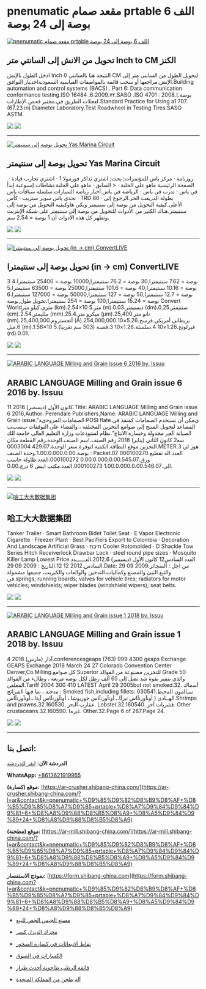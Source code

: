 # pnenumatic مقعد صمام prtable اللف 6 بوصة إلى 24 بوصة

<a href="https://swt.shibang-china.com/?l=ar&img&k=pnenumatic+%D9%85%D9%82%D8%B9%D8%AF+%D8%B5%D9%85%D8%A7%D9%85+prtable+%D8%A7%D9%84%D9%84%D9%81+6+%D8%A8%D9%88%D8%B5%D8%A9+%D8%A5%D9%84%D9%89+24+%D8%A8%D9%88%D8%B5%D8%A9" target="_blank">![pnenumatic مقعد صمام prtable اللف 6 بوصة إلى 24 بوصة](http://static.shibang-china.com/all-800x300/867.jpg)</a>

## تحويل من الانش إلى السانتي متر Inch to CM الكنز
ادخل الطول بالإنش Inch النتيجة هنا بالسانتي 0 CM لتحويل الطول من السانتي متر إلى الإنش.ﻣﺮاﺟﻌﻬﺎ أو ﺳﺤﺐ ﻗﺎﺋﻤﺔ ﺑﺎﻟﻤﻮاﺻﻔﺎت اﻟﻘﻴﺎﺳﻴﺔ اﻟﺴﻌﻮدﻳﺔاﺧﺘ.ﺒﺎر اﻟﺘﻮاﻓﻖ.Building automation and control systems (BACS) . Part 6: Data communication conformance testing.ISO 16484 .6:2009.٧٢.SASO .ISO 4701 : 2008.ﺑﻮﺻﺔ.) ﻟﻌﺠﻼت اﻟﻄﺮﻳﻖ ﻓﻲ.ﻣﺨﺘﺒﺮ ﻓﺤﺺ اﻹﻃﺎرات.Standard Practice for Using a1.707.(67.23 in) Diameter Laboratory.Test Roadwheel in Testing Tires.SASO ASTM.


<a href="https://whatsapp.shibangsoft.com/WhatsApp.php" target="_blank" title="WhatsApp">![](http://static.shibang-china.com/icon/whatsapp.png)</a> <a href="https://swt.shibang-china.com/?l=ar&icon&k=pnenumatic+%D9%85%D9%82%D8%B9%D8%AF+%D8%B5%D9%85%D8%A7%D9%85+prtable+%D8%A7%D9%84%D9%84%D9%81+6+%D8%A8%D9%88%D8%B5%D8%A9+%D8%A5%D9%84%D9%89+24+%D8%A8%D9%88%D8%B5%D8%A9" target="_blank">![](http://static.shibang-china.com/icon/chat-ar.png)</a>

---

<a href="https://swt.shibang-china.com/?l=ar&img&k=pnenumatic+%D9%85%D9%82%D8%B9%D8%AF+%D8%B5%D9%85%D8%A7%D9%85+prtable+%D8%A7%D9%84%D9%84%D9%81+6+%D8%A8%D9%88%D8%B5%D8%A9+%D8%A5%D9%84%D9%89+24+%D8%A8%D9%88%D8%B5%D8%A9" target="_blank">![تحويل بوصة إلى سنتيمتر Yas Marina Circuit](http://static.shibang-china.com/all-800x300/625.jpg)</a>

## تحويل بوصة إلى سنتيمتر Yas Marina Circuit
.روزنامة &middot; مركز ياس للمؤتمرات; بحث; اشتري تذاكر فورمولا 1 &middot; اشتري تجارب قيادة &middot; الصفحة الرئيسية ماهو على الحلبة &middot; &lt; السابق &middot; ماهو على الحلبة.نشاطات إسبوعية.إبدأ في ياس &middot; تدرب في ياس &middot; الرياضة في ياس.أخبار رياضة السيارات.سلسلة سباقات ياس &middot; تحدي ياس سوبر ستريت &middot; كأس TRD 86 &middot; بطولة الدريفت الحر.الرجوع إلى الأعلى.كيفية التحويل من بوصة إلى سنتيمتر ويكي هاوكيفية التحويل من بوصة إلى سنتيمتر.هناك الكثير من الأدوات للتحويل من بوصة إلى سنتيمتر على شبكة الإنترنت وتظهر كل هذه الأدوات أن 1 بوصة = 2.54 سم.


<a href="https://whatsapp.shibangsoft.com/WhatsApp.php" target="_blank" title="WhatsApp">![](http://static.shibang-china.com/icon/whatsapp.png)</a> <a href="https://swt.shibang-china.com/?l=ar&icon&k=pnenumatic+%D9%85%D9%82%D8%B9%D8%AF+%D8%B5%D9%85%D8%A7%D9%85+prtable+%D8%A7%D9%84%D9%84%D9%81+6+%D8%A8%D9%88%D8%B5%D8%A9+%D8%A5%D9%84%D9%89+24+%D8%A8%D9%88%D8%B5%D8%A9" target="_blank">![](http://static.shibang-china.com/icon/chat-ar.png)</a>

---

<a href="https://swt.shibang-china.com/?l=ar&img&k=pnenumatic+%D9%85%D9%82%D8%B9%D8%AF+%D8%B5%D9%85%D8%A7%D9%85+prtable+%D8%A7%D9%84%D9%84%D9%81+6+%D8%A8%D9%88%D8%B5%D8%A9+%D8%A5%D9%84%D9%89+24+%D8%A8%D9%88%D8%B5%D8%A9" target="_blank">![تحويل بوصة إلى سنتيمترا (in → cm) ConvertLIVE](http://static.shibang-china.com/all-800x300/14.jpg)</a>

## تحويل بوصة إلى سنتيمترا (in → cm) ConvertLIVE
3 بوصة = 7.62 سنتيمترا,30 بوصة = 76.2 سنتيمترا,10000 بوصة = 25400 سنتيمترا.4 بوصة = 10.16 سنتيمترا,40 بوصة = 101.6 سنتيمترا,25000 بوصة = 63500 سنتيمترا.5 بوصة = 12.7 سنتيمترا,50 بوصة = 127 سنتيمترا,50000 بوصة = 127000 سنتيمترا.6 بوصة = 15.24 سنتيمترا,100 بوصة = 254 سنتيمترا.تحويل طول,بوصة Convert Worldمتري.كيلو متر (km).2.54×10 5.متر (m).0.03.ديسيمتر (dm).0.25.سنتيمتر (cm).2.54.ملليمتر (mm).25.4.ميكرو متر (µm).25,400.نانو متر (nm).25,400,000.أنجستروم (Å).254,000,000.بريطاني أمريكي.فرسخ.5.26×10 6.ميل (mi).1.58×10 5.فيرلونج.1.26×10 4.سلسلة.1.26×10 3.قصبة (503 سم تقريبا) (rd).0.01.


<a href="https://whatsapp.shibangsoft.com/WhatsApp.php" target="_blank" title="WhatsApp">![](http://static.shibang-china.com/icon/whatsapp.png)</a> <a href="https://swt.shibang-china.com/?l=ar&icon&k=pnenumatic+%D9%85%D9%82%D8%B9%D8%AF+%D8%B5%D9%85%D8%A7%D9%85+prtable+%D8%A7%D9%84%D9%84%D9%81+6+%D8%A8%D9%88%D8%B5%D8%A9+%D8%A5%D9%84%D9%89+24+%D8%A8%D9%88%D8%B5%D8%A9" target="_blank">![](http://static.shibang-china.com/icon/chat-ar.png)</a>

---

<a href="https://swt.shibang-china.com/?l=ar&img&k=pnenumatic+%D9%85%D9%82%D8%B9%D8%AF+%D8%B5%D9%85%D8%A7%D9%85+prtable+%D8%A7%D9%84%D9%84%D9%81+6+%D8%A8%D9%88%D8%B5%D8%A9+%D8%A5%D9%84%D9%89+24+%D8%A8%D9%88%D8%B5%D8%A9" target="_blank">![ARABIC LANGUAGE Milling and Grain issue 6 2016 by. Issuu](http://static.shibang-china.com/all-800x300/274.jpg)</a>

## ARABIC LANGUAGE Milling and Grain issue 6 2016 by. Issuu
11 كانون الأول (ديسمبر) 2016.Title: ARABIC LANGUAGE Milling and Grain issue 6 2016,Author: Perendale Publishers,Name: ARABIC LANGUAGE Milling and Grain issue.&quot;اﻟﺼﻤﺎﻣﺎت اﻟﻤﺮوﺣيﺔ POSI flate يﻤﻜﻦ أن ﺗﺴﺘﺨﺪم اﻟﺼﻤﺎﻣﺎت ﻛﻤﻨﻔﺬ ﻓﻲ اﻟﻤﺼﺎﻋﺪ ﻟﺘﺤﻮﻳﻞ اﻟﻤﻨﺘﺞ إﻟﻰ ﺻﻮاﻣﻊ اﻟﺘﺨﺰﻳﻦ اﻟﻤﺨﺘﻠﻔﺔ ، واﻟﻘﻀﺎء ﻋﻠﻰ اﻟﺘﻮﻗﻔﺎت بﺴبﺐ اﻟﺼﻴﺎﻧﺔ اﻟﻐﲑ ﻣﺠﺪوﻟﺔ وﺧﺴﺎرة اﻻﻧﺘﺎج&quot;.ﻧﻈﺎﻡ ﺍﺴﺘﻮﺩﻋﺎﺕ ﻭﺯﺍﺭﺓ ﺍﻟﺘﻌﻠﻴﻢ ﺍﻟﻌﺎﻟﻲ ﺟﺎﻣﻌﺔ ﺍﻠﻚ ﺳﻌ2 كانون الثاني (يناير) 2018.ﺭﻗﻢ ﺍﻟﺼﻨﻒ.ﺍﺳﻢ ﺍﻟﺼﻨﻒ.ﺍﻟﻮﺣﺪﺓ.ﺭﻗﻢ ﺍﻟﻘﻄﻌﺔ.ﻣﻜﺎﻥ ﺍﻟﺘﺨﺰﻳﻦ.ﻣﻮﻗﻊ ﺍﻟﺒﻄﺎﻗﺔ.ﺍﻟﻜﻤﻴﺔ ﺍﺘﻮﻓﺮﺓ.ﺳﻌﺮ ﺍﻟﻮﺣﺪﺓ.429.07 0003004.METER.ﻫﻮﺯ ﻟﻲ 3 ﺑﻮﺻﺔ.1.00.0.000.0.00.ﻭﺣﺪﺓ ﺍﻟﺼﻨﻒ : Packet.07 000100270.ﺍﻟﻌﺪﺩ.ﺍﻟﻪ ﺗﻘﻄﻴﻊ ﻭﺭﻕ.0.00.0.000.0.00.545.07 000100272.ﺍﻟﻌﺪﺩ.ﻃﺎﻭﻟﻪ ﺣﺎﺳﺐ ﺍﻟﻲ.1.00.0.000.0.00.546.07 000100273.ﺍﻟﻌﺪﺩ.ﻣﻜﺘﺐ ﺍﺑﻴﺾ 6 ﺩﺭﺝ.0.00.


<a href="https://whatsapp.shibangsoft.com/WhatsApp.php" target="_blank" title="WhatsApp">![](http://static.shibang-china.com/icon/whatsapp.png)</a> <a href="https://swt.shibang-china.com/?l=ar&icon&k=pnenumatic+%D9%85%D9%82%D8%B9%D8%AF+%D8%B5%D9%85%D8%A7%D9%85+prtable+%D8%A7%D9%84%D9%84%D9%81+6+%D8%A8%D9%88%D8%B5%D8%A9+%D8%A5%D9%84%D9%89+24+%D8%A8%D9%88%D8%B5%D8%A9" target="_blank">![](http://static.shibang-china.com/icon/chat-ar.png)</a>

---

<a href="https://swt.shibang-china.com/?l=ar&img&k=pnenumatic+%D9%85%D9%82%D8%B9%D8%AF+%D8%B5%D9%85%D8%A7%D9%85+prtable+%D8%A7%D9%84%D9%84%D9%81+6+%D8%A8%D9%88%D8%B5%D8%A9+%D8%A5%D9%84%D9%89+24+%D8%A8%D9%88%D8%B5%D8%A9" target="_blank">![哈工大大数据集团](http://static.shibang-china.com/all-800x300/772.jpg)</a>

## 哈工大大数据集团
Tanker Trailer &middot; Smart Bathroom Bidet Toilet Seat &middot; E Vapor Electronic Cigarette &middot; Freezer Plant &middot; Best Pacifiers Export to Colombia &middot; Decoration And Landscape Artificial Grass &middot; תיבת Cooler Rotomolded &middot; D Shackle Tow Series Hitch Receiverlock Drawbar Lock &middot; steel round pipe sizes &middot; Mosquito Killer Lamp Lowest Price.العدد السادس12 كانون الأول (ديسمبر) 2012.6.العــــــدد السادس.2012 12 12.التاريخ : 2009 09 29.Date: 29 09 2009.من اجل : السجائر والتبغ النيئ والمصنع وكماليات.التدخين والوالعات والكبريت، جميعها مشمولة في.springs; running boards; valves for vehicle tires; radiators for motor vehicles; windshields; wiper blades (windshield wipers); seat belts.


<a href="https://whatsapp.shibangsoft.com/WhatsApp.php" target="_blank" title="WhatsApp">![](http://static.shibang-china.com/icon/whatsapp.png)</a> <a href="https://swt.shibang-china.com/?l=ar&icon&k=pnenumatic+%D9%85%D9%82%D8%B9%D8%AF+%D8%B5%D9%85%D8%A7%D9%85+prtable+%D8%A7%D9%84%D9%84%D9%81+6+%D8%A8%D9%88%D8%B5%D8%A9+%D8%A5%D9%84%D9%89+24+%D8%A8%D9%88%D8%B5%D8%A9" target="_blank">![](http://static.shibang-china.com/icon/chat-ar.png)</a>

---

<a href="https://swt.shibang-china.com/?l=ar&img&k=pnenumatic+%D9%85%D9%82%D8%B9%D8%AF+%D8%B5%D9%85%D8%A7%D9%85+prtable+%D8%A7%D9%84%D9%84%D9%81+6+%D8%A8%D9%88%D8%B5%D8%A9+%D8%A5%D9%84%D9%89+24+%D8%A8%D9%88%D8%B5%D8%A9" target="_blank">![ARABIC LANGUAGE Milling and Grain issue 1 2018 by. Issuu](http://static.shibang-china.com/all-800x300/12.jpg)</a>

## ARABIC LANGUAGE Milling and Grain issue 1 2018 by. Issuu
4 آذار (مارس) 2018.conferencesgeaps (763) 999 4300 geaps Exchange GEAPS Exchange 2018 March 24 27 Colorado Convention Center Denver,Co.Milling.كل صوامع Superior للتخزين مصنوعة من الفوالذ Grade 50 والذي يتميز بقوة شد تصل إلى 65 ألف رطل لكل بوصة مربعة ، وطالء من الفوالذ المغلفن.Tariff 2004 300 410 LATEST April 29 2005but not smoked.32. أﺳﻣﺎك ﻣدﺧﻧﺔ ، ﺑﻣﺎ ﻓﻳﻬﺎ اﻟﺷراﺋﺢ : Smoked fish,including fillets: 030541.ﺳـﺎﻟﻣون اﻟﻣﺣﻳط اﻟﻬــﺎدى ( أوﻧآورﻧآﺎس ﻧﻳرآﺎ.، أوﻧآورﻧآﺎس ﺟورﺑوﺷﺎ ، أوﻧآورﻧآﺎس آﻳﺗﺎ ،.أوﻧآورﻧآﺎس.Shrimps and prawns.32.160530. ﻋﻘﺎرب اﻟﺑﺣر. Lobster.32.160540. ﻗﺷرﻳﺎت أﺧر. Other crustaceans.32.160590. ﻏﻳرهﺎ. Other.32.Page 6 of 267.Page 24.


<a href="https://whatsapp.shibangsoft.com/WhatsApp.php" target="_blank" title="WhatsApp">![](http://static.shibang-china.com/icon/whatsapp.png)</a> <a href="https://swt.shibang-china.com/?l=ar&icon&k=pnenumatic+%D9%85%D9%82%D8%B9%D8%AF+%D8%B5%D9%85%D8%A7%D9%85+prtable+%D8%A7%D9%84%D9%84%D9%81+6+%D8%A8%D9%88%D8%B5%D8%A9+%D8%A5%D9%84%D9%89+24+%D8%A8%D9%88%D8%B5%D8%A9" target="_blank">![](http://static.shibang-china.com/icon/chat-ar.png)</a>

---
## اتصل بنا:

**الدردشة الآن:** [انقر للدردشة](https://swt.shibang-china.com?l=ar&contact&k=pnenumatic+%D9%85%D9%82%D8%B9%D8%AF+%D8%B5%D9%85%D8%A7%D9%85+prtable+%D8%A7%D9%84%D9%84%D9%81+6+%D8%A8%D9%88%D8%B5%D8%A9+%D8%A5%D9%84%D9%89+24+%D8%A8%D9%88%D8%B5%D8%A9)

**WhatsApp:**  [+8613621919955](https://whatsapp.shibangsoft.com/WhatsApp.php)

**موقع (كسارة):** [https://ar-crusher.shibang-china.com/](https://ar-crusher.shibang-china.com/?l=ar&contact&k=pnenumatic+%D9%85%D9%82%D8%B9%D8%AF+%D8%B5%D9%85%D8%A7%D9%85+prtable+%D8%A7%D9%84%D9%84%D9%81+6+%D8%A8%D9%88%D8%B5%D8%A9+%D8%A5%D9%84%D9%89+24+%D8%A8%D9%88%D8%B5%D8%A9)

**موقع (مطحنة):** [https://ar-mill.shibang-china.com/](https://ar-mill.shibang-china.com/?l=ar&contact&k=pnenumatic+%D9%85%D9%82%D8%B9%D8%AF+%D8%B5%D9%85%D8%A7%D9%85+prtable+%D8%A7%D9%84%D9%84%D9%81+6+%D8%A8%D9%88%D8%B5%D8%A9+%D8%A5%D9%84%D9%89+24+%D8%A8%D9%88%D8%B5%D8%A9)

**نموذج الاستفسار:** [https://form.shibang-china.com](https://form.shibang-china.com?l=ar&contact&k=pnenumatic+%D9%85%D9%82%D8%B9%D8%AF+%D8%B5%D9%85%D8%A7%D9%85+prtable+%D8%A7%D9%84%D9%84%D9%81+6+%D8%A8%D9%88%D8%B5%D8%A9+%D8%A5%D9%84%D9%89+24+%D8%A8%D9%88%D8%B5%D8%A9)

* [مصنع الجبس الجص للبيع](../26/%D9%85%D8%B5%D9%86%D8%B9%20%D8%A7%D9%84%D8%AC%D8%A8%D8%B3%20%D8%A7%D9%84%D8%AC%D8%B5%20%D9%84%D9%84%D8%A8%D9%8A%D8%B9.md)

* [محرك الديزل كسر](../29/%D9%85%D8%AD%D8%B1%D9%83%20%D8%A7%D9%84%D8%AF%D9%8A%D8%B2%D9%84%20%D9%83%D8%B3%D8%B1.md)

* [نقاط الانبعاثات في كسارة الصخور](../27/%D9%86%D9%82%D8%A7%D8%B7%20%D8%A7%D9%84%D8%A7%D9%86%D8%A8%D8%B9%D8%A7%D8%AB%D8%A7%D8%AA%20%D9%81%D9%8A%20%D9%83%D8%B3%D8%A7%D8%B1%D8%A9%20%D8%A7%D9%84%D8%B5%D8%AE%D9%88%D8%B1.md)

* [الكسارات في السوق](../30/%D8%A7%D9%84%D9%83%D8%B3%D8%A7%D8%B1%D8%A7%D8%AA%20%D9%81%D9%8A%20%D8%A7%D9%84%D8%B3%D9%88%D9%82.md)

* [فائقة الرطب طاحونة أحدث طراز](../28/%D9%81%D8%A7%D8%A6%D9%82%D8%A9%20%D8%A7%D9%84%D8%B1%D8%B7%D8%A8%20%D8%B7%D8%A7%D8%AD%D9%88%D9%86%D8%A9%20%D8%A3%D8%AD%D8%AF%D8%AB%20%D8%B7%D8%B1%D8%A7%D8%B2.md)

* [آلة طحن من المملكة المتحدة](../28/%D8%A2%D9%84%D8%A9%20%D8%B7%D8%AD%D9%86%20%D9%85%D9%86%20%D8%A7%D9%84%D9%85%D9%85%D9%84%D9%83%D8%A9%20%D8%A7%D9%84%D9%85%D8%AA%D8%AD%D8%AF%D8%A9.md)
